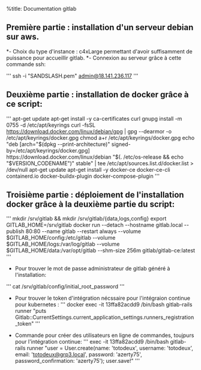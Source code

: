 %title: Documentation gitlab

## Première partie : installation d'un serveur debian sur aws.

*- Choix du type d'instance : c4xLarge permettant d'avoir suffisamment de puissance pour accueillir gitlab.
*- Connexion au serveur grâce à cette commande ssh: 

'''
ssh -i "SANDSLASH.pem" admin@18.141.236.117
'''


## Deuxième partie : installation de docker grâce à ce script:

'''
apt-get update
apt-get install -y
ca-certificates
curl
gnupg
install -m 0755 -d /etc/apt/keyrings
curl -fsSL https://download.docker.com/linux/debian/gpg | gpg --dearmor -o /etc/apt/keyrings/docker.gpg
chmod a+r /etc/apt/keyrings/docker.gpg
echo
"deb [arch="$(dpkg --print-architecture)" signed-by=/etc/apt/keyrings/docker.gpg] https://download.docker.com/linux/debian
"$(. /etc/os-release && echo "$VERSION_CODENAME")" stable" |
tee /etc/apt/sources.list.d/docker.list > /dev/null
apt-get update
apt-get install -y docker-ce docker-ce-cli containerd.io docker-buildx-plugin docker-compose-plugin
'''


## Troisième partie : déploiement de l'installation docker grâce à la deuxième partie du script:

'''
mkdir /srv/gitlab && mkdir /srv/gitlab/{data,logs,config}
export GITLAB_HOME=/srv/gitlab
docker run --detach
--hostname gitlab.local
--publish 80:80
--name gitlab
--restart always
--volume $GITLAB_HOME/config:/etc/gitlab
--volume $GITLAB_HOME/logs:/var/log/gitlab
--volume $GITLAB_HOME/data:/var/opt/gitlab
--shm-size 256m
gitlab/gitlab-ce:latest
'''


* Pour trouver le mot de passe administrateur de gitlab généré à l'installation:

'''
cat /srv/gitlab/config/initial_root_password
'''

* Pour trouver le token d'intégration nécssaire pour l'intégraion continue pour kubernetes : 
'''
docker exec -it 13ffa82acdd9 /bin/bash gitlab-rails runner "puts Gitlab::CurrentSettings.current_application_settings.runners_registration_token"
'''

* Commande pour créer des utilisateurs en ligne de commandes, toujpurs pour l'intégration continue:
'''
exec -it 13ffa82acdd9 /bin/bash gitlab-rails runner "user = User.create(name: 'totodeux', username: 'totodeux', email: 'totodeux@grp3.local', password: 'azerty75', password_confirmation: 'azerty75'); user.save!"
'''